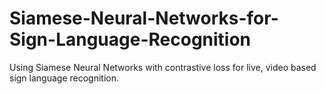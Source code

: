 # Siamese-Neural-Networks-for-Sign-Language-Recognition
Using Siamese Neural Networks with contrastive loss for live, video based sign language recognition. 
